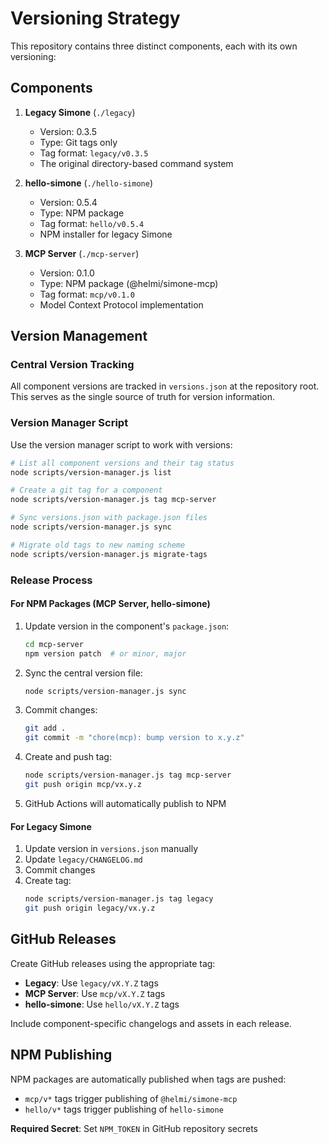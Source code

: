# Versioning Strategy

This repository contains three distinct components, each with its own versioning:

## Components

1. **Legacy Simone** (`./legacy`)
   - Version: 0.3.5
   - Type: Git tags only
   - Tag format: `legacy/v0.3.5`
   - The original directory-based command system

2. **hello-simone** (`./hello-simone`)
   - Version: 0.5.4
   - Type: NPM package
   - Tag format: `hello/v0.5.4`
   - NPM installer for legacy Simone

3. **MCP Server** (`./mcp-server`)
   - Version: 0.1.0
   - Type: NPM package (@helmi/simone-mcp)
   - Tag format: `mcp/v0.1.0`
   - Model Context Protocol implementation

## Version Management

### Central Version Tracking

All component versions are tracked in `versions.json` at the repository root. This serves as the single source of truth for version information.

### Version Manager Script

Use the version manager script to work with versions:

```bash
# List all component versions and their tag status
node scripts/version-manager.js list

# Create a git tag for a component
node scripts/version-manager.js tag mcp-server

# Sync versions.json with package.json files
node scripts/version-manager.js sync

# Migrate old tags to new naming scheme
node scripts/version-manager.js migrate-tags
```

### Release Process

#### For NPM Packages (MCP Server, hello-simone)

1. Update version in the component's `package.json`:
   ```bash
   cd mcp-server
   npm version patch  # or minor, major
   ```

2. Sync the central version file:
   ```bash
   node scripts/version-manager.js sync
   ```

3. Commit changes:
   ```bash
   git add .
   git commit -m "chore(mcp): bump version to x.y.z"
   ```

4. Create and push tag:
   ```bash
   node scripts/version-manager.js tag mcp-server
   git push origin mcp/vx.y.z
   ```

5. GitHub Actions will automatically publish to NPM

#### For Legacy Simone

1. Update version in `versions.json` manually
2. Update `legacy/CHANGELOG.md`
3. Commit changes
4. Create tag:
   ```bash
   node scripts/version-manager.js tag legacy
   git push origin legacy/vx.y.z
   ```

## GitHub Releases

Create GitHub releases using the appropriate tag:

- **Legacy**: Use `legacy/vX.Y.Z` tags
- **MCP Server**: Use `mcp/vX.Y.Z` tags
- **hello-simone**: Use `hello/vX.Y.Z` tags

Include component-specific changelogs and assets in each release.

## NPM Publishing

NPM packages are automatically published when tags are pushed:

- `mcp/v*` tags trigger publishing of `@helmi/simone-mcp`
- `hello/v*` tags trigger publishing of `hello-simone`

**Required Secret**: Set `NPM_TOKEN` in GitHub repository secrets